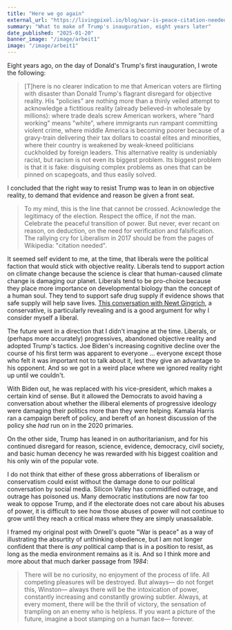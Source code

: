 ```yaml
---
title: "Here we go again"
external_url: "https://livingpixel.io/blog/war-is-peace-citation-needed"
summary: "What to make of Trump's inauguration, eight years later"
date_published: "2025-01-20"
banner_image: "/image/arbeit1"
image: "/image/arbeit1"
---
```


Eight years ago, on the day of Donald's Trump's first inauguration, I wrote the following:

> \[T\]here is no clearer indication to me that American voters are flirting with disaster than Donald Trump's flagrant disregard for objective reality. His "policies" are nothing more than a thinly veiled attempt to acknowledge a fictitious reality (already believed-in wholesale by millions): where trade deals screw American workers, where "hard working" means "white", where immigrants run rampant committing violent crime, where middle America is becoming poorer because of a gravy-train delivering their tax dollars to coastal elites and minorities, where their country is weakened by weak-kneed politicians cuckholded by foreign leaders. This alternative reality is undeniably racist, but racism is not even its biggest problem. Its biggest problem is that it is fake: disguising complex problems as ones that can be pinned on scapegoats, and thus easily solved.

I concluded that the right way to resist Trump was to lean in on objective reality, to demand that evidence and reason be given a front seat.

>To my mind, this is the line that cannot be crossed. Acknowledge the legitimacy of the election. Respect the office, if not the man. Celebrate the peaceful transition of power. But never, ever recant on reason, on deduction, on the need for verification and falsification. The rallying cry for Liberalism in 2017 should be from the pages of Wikipedia: "citation needed".

It seemed self evident to me, at the time, that liberals were the political faction that would stick with objective reality. Liberals tend to support action on climate change because the science is clear that human-caused climate change is damaging our planet. Liberals tend to be pro-choice because they place more importance on developmental biology than the concept of a human soul. They tend to support safe drug supply if evidence shows that safe supply will help save lives. [This conversation with Newt Gingrich](https://medium.com/@clysy/feelings-over-facts-b0d416b6ff91), a conservative, is particularly revealing and is a good argument for why I consider myself a liberal.

The future went in a direction that I didn't imagine at the time. Liberals, or (perhaps more accurately) progressives, abandoned objective reality and adopted Trump's tactics. Joe Biden's increasing cognitive decline over the course of his first term was apparent to everyone ... everyone except those who felt it was important not to talk about it, lest they give an advantage to his opponent. And so we got in a weird place where we ignored reality right up until we couldn't.

With Biden out, he was replaced with his vice-president, which makes a certain kind of sense. But it allowed the Democrats to avoid having a conversation about whether the illiberal elements of progressive ideology were damaging their politics more than they were helping. Kamala Harris ran a campaign bereft of policy, and bereft of an honest discussion of the policy she _had_ run on in the 2020 primaries.

On the other side, Trump has leaned in on authoritarianism, and for his continued disregard for reason, science, evidence, democracy, civil society, and basic human decency he was rewarded with his biggest coalition and his only win of the popular vote.

I do not think that either of these gross abberrations of liberalism or conservatism could exist without the damage done to our political conversation by social media. Silicon Valley has commidified outrage, and outrage has poisoned us. Many democratic institutions are now far too weak to oppose Trump, and if the electorate does not care about his abuses of power, it is difficult to see how those abuses of power will not continue to grow until they reach a critical mass where they are simply unassailable.

I framed my original post with Orwell's quote "War is peace" as a way of illustrating the absurtity of unthinking obedience, but I am not longer confident that there is _any_ political camp that is in a position to resist, as long as the media environment remains as it is. And so I think more and more about that much darker passage from _1984_:

> There will be no curiosity, no enjoyment of the process of life. All competing pleasures will be destroyed. But always— do not forget this, Winston— always there will be the intoxication of power, constantly increasing and constantly growing subtler. Always, at every moment, there will be the thrill of victory, the sensation of trampling on an enemy who is helpless. If you want a picture of the future, imagine a boot stamping on a human face— forever.